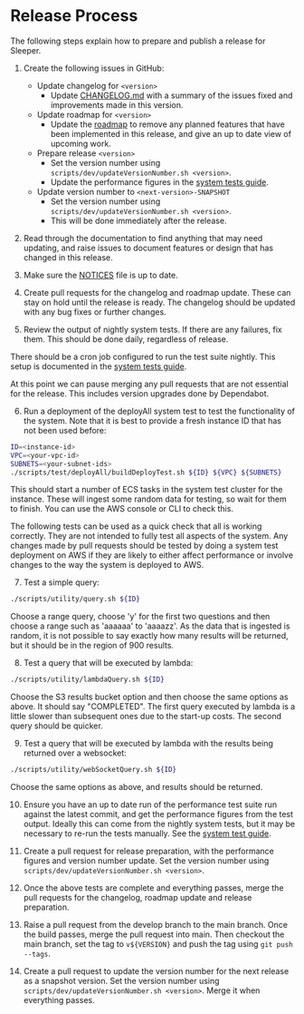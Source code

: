 Release Process
===============

The following steps explain how to prepare and publish a release for Sleeper.

1. Create the following issues in GitHub:
   - Update changelog for `<version>`
     - Update [CHANGELOG.md](../../CHANGELOG.md) with a summary of the issues fixed and improvements made in this version.
   - Update roadmap for `<version>`
     - Update the [roadmap](roadmap.md) to remove any planned features that have been implemented in this release, and
       give an up to date view of upcoming work.
   - Prepare release `<version>`
     - Set the version number using `scripts/dev/updateVersionNumber.sh <version>`.
     - Update the performance figures in the [system tests guide](system-tests.md#performance-benchmarks).
   - Update version number to `<next-version>-SNAPSHOT`
     - Set the version number using `scripts/dev/updateVersionNumber.sh <version>`.
     - This will be done immediately after the release.

2. Read through the documentation to find anything that may need updating, and raise issues to document features or
   design that has changed in this release.

3. Make sure the [NOTICES](../../NOTICES) file is up to date.

4. Create pull requests for the changelog and roadmap update. These can stay on hold until the release is ready. The
   changelog should be updated with any bug fixes or further changes.

5. Review the output of nightly system tests. If there are any failures, fix them. This should be done daily, regardless
   of release.

There should be a cron job configured to run the test suite nightly. This setup is documented in
the [system tests guide](system-tests.md#nightly-test-scripts).

At this point we can pause merging any pull requests that are not essential for the release. This includes version
upgrades done by Dependabot.

6. Run a deployment of the deployAll system test to test the functionality of the system. Note that it is best to
   provide a fresh instance ID that has not been used before:

```bash
ID=<instance-id>
VPC=<your-vpc-id>
SUBNETS=<your-subnet-ids>
./scripts/test/deployAll/buildDeployTest.sh ${ID} ${VPC} ${SUBNETS}
```

This should start a number of ECS tasks in the system test cluster for the instance. These will ingest some random data
for testing, so wait for them to finish. You can use the AWS console or CLI to check this.

The following tests can be used as a quick check that all is working correctly. They are not intended to fully test
all aspects of the system. Any changes made by pull requests should be tested by doing a system test deployment on AWS
if they are likely to either affect performance or involve changes to the way the system is deployed to AWS.

7. Test a simple query:

```bash
./scripts/utility/query.sh ${ID}
```

Choose a range query, choose 'y' for the first two questions and then choose a range such as 'aaaaaa' to 'aaaazz'.
As the data that is ingested is random, it is not possible to say exactly how many results will be returned, but it
should be in the region of 900 results.

8. Test a query that will be executed by lambda:

```bash
./scripts/utility/lambdaQuery.sh ${ID}
```

Choose the S3 results bucket option and then choose the same options as above. It should say "COMPLETED".
The first query executed by lambda is a little slower than subsequent ones due to the start-up costs. The second query
should be quicker.

9. Test a query that will be executed by lambda with the results being returned over a websocket:

```bash
./scripts/utility/webSocketQuery.sh ${ID}
```

Choose the same options as above, and results should be returned.

10. Ensure you have an up to date run of the performance test suite run against the latest commit, and get the
    performance figures from the test output. Ideally this can come from the nightly system tests, but it may be
    necessary to re-run the tests manually. See the [system test guide](system-tests.md#acceptance-tests).

11. Create a pull request for release preparation, with the performance figures and version number update. Set the
    version number using `scripts/dev/updateVersionNumber.sh <version>`.

12. Once the above tests are complete and everything passes, merge the pull requests for the changelog, roadmap update
    and release preparation.

13. Raise a pull request from the develop branch to the main branch. Once the build passes, merge the pull request into
    main. Then checkout the main branch, set the tag to `v${VERSION}` and push the tag using `git push --tags`.

14. Create a pull request to update the version number for the next release as a snapshot version. Set the version
    number using `scripts/dev/updateVersionNumber.sh <version>`. Merge it when everything passes.

